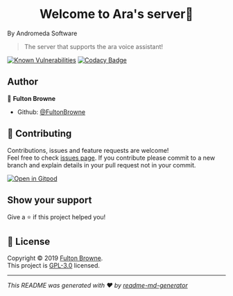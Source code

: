 <h1 align="center">Welcome to Ara's server👋</h1>
By Andromeda Software


> The server that supports the ara voice assistant!



[![Known Vulnerabilities](https://snyk.io/test/github/FultonBrowne/Ara-Server/badge.svg)](https://snyk.io/test/github/FultonBrowne/Ara-Server})
[![Codacy Badge](https://api.codacy.com/project/badge/Grade/ede27c2ee51e43fbbc4667c4abc19118)](https://www.codacy.com/app/FultonBrowne/Ara-Server?utm_source=github.com&amp;utm_medium=referral&amp;utm_content=FultonBrowne/Ara-Server&amp;utm_campaign=Badge_Grade)



## Author

👤 **Fulton Browne**

* Github: [@FultonBrowne](https://github.com/FultonBrowne)

## 🤝 Contributing

Contributions, issues and feature requests are welcome!<br />Feel free to check [issues page](https://github.com/andromeda-software/Ara-server/issues).
If you contribute please commit to a new branch and explain details in your pull request not in your commit.


[![Open in Gitpod](https://gitpod.io/button/open-in-gitpod.svg)](https://gitpod.io/#https://github.com/fultonbrowne/ara-server)


## Show your support

Give a ⭐️ if this project helped you!

## 📝 License

Copyright © 2019 [Fulton Browne](https://github.com/fultonbrowne).<br />
This project is [ GPL-3.0](https://www.gnu.org/licenses/gpl-3.0.en.html) licensed.

***
_This README was generated with ❤️ by [readme-md-generator](https://github.com/kefranabg/readme-md-generator)_